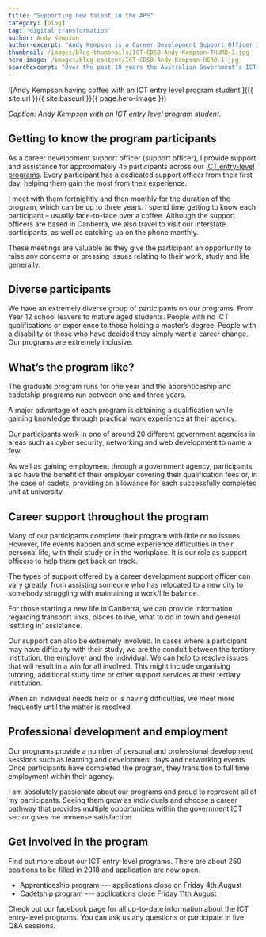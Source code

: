 ```yaml
---
title: "Supporting new talent in the APS"
category: [blog]
tag: 'digital transformation'
author: Andy Kempson
author-excerpt: "Andy Kempson is a Career Development Support Officer in the APS Capability team."
thumbnail: /images/blog-thumbnails/ICT-CDSO-Andy-Kempson-THUMB-1.jpg
hero-image: /images/blog-content/ICT-CDSO-Andy-Kempson-HERO-1.jpg
searchexcerpt: "Over the past 10 years the Australian Government’s ICT entry-level program has kicked off the ICT careers of over 1000 people – helping to build the digital capability of the APS. And the best news? More than 80% of those people have successfully completed their program with the support of career development support officers like Andy Kempson. Here Andy talks about his role."
---
```


![Andy Kempson having coffee with an ICT entry level program student.]({{ site.url }}{{ site.baseurl }}{{ page.hero-image }})

*Caption: Andy Kempson with an ICT entry level program student.*

## Getting to know the program participants

As a career development support officer (support officer), I provide support and assistance for approximately 45 participants across our [ICT entry-level programs](https://www.dta.gov.au/what-we-do/policies-and-programs/ict-entry/). Every participant has a dedicated support officer from their first day, helping them gain the most from their experience. 

I meet with them fortnightly and then monthly for the duration of the program, which can be up to three years. I spend time getting to know each participant – usually face-to-face over a coffee. Although the support officers are based in Canberra, we also travel to visit our interstate participants, as well as catching up on the phone monthly.

These meetings are valuable as they give the participant an opportunity to raise any concerns or pressing issues relating to their work, study and life generally. 

## Diverse participants

We have an extremely diverse group of participants on our programs. From Year 12 school leavers to mature aged students. People with no ICT qualifications or experience to those holding a master’s degree. People with a disability or those who have decided they simply want a career change. Our programs are extremely inclusive.

## What’s the program like?

The graduate program runs for one year and the apprenticeship and cadetship programs run between one and three years. 

A major advantage of each program is obtaining a qualification while gaining knowledge through practical work experience at their agency. 

Our participants work in one of around 20 different government agencies in areas such as cyber security, networking and web development to name a few. 

As well as gaining employment through a government agency, participants also have the benefit of their employer covering their qualification fees or, in the case of cadets, providing an allowance for each successfully completed unit at university. 

## Career support throughout the program

Many of our participants complete their program with little or no issues. However, life events happen and some experience difficulties in their personal life, with their study or in the workplace. It is our role as support officers to help them get back on track.

The types of support offered by a career development support officer can vary greatly, from assisting someone who has relocated to a new city to somebody struggling with maintaining a work/life balance. 

For those starting a new life in Canberra, we can provide information regarding transport links, places to live, what to do in town and general ‘settling in’ assistance. 

Our support can also be extremely involved. In cases where a participant may have difficulty with their study, we are the conduit between the tertiary institution, the employer and the individual. We can help to resolve issues that will result in a win for all involved. This might include organising tutoring, additional study time or other support services at their tertiary institution. 

When an individual needs help or is having difficulties, we meet more frequently until the matter is resolved. 

## Professional development and employment

Our programs provide a number of personal and professional development sessions such as learning and development days and networking events. Once participants have completed the program, they transition to full time employment within their agency.

I am absolutely passionate about our programs and proud to represent all of my participants. Seeing them grow as individuals and choose a career pathway that provides multiple opportunities within the government ICT sector gives me immense satisfaction.

## Get involved in the program

Find out more about our ICT entry-level programs. There are about 250 positions to be filled in 2018 and application are now open. 

- Apprenticeship program --- applications close on Friday 4th August
- Cadetship program --- applications close Friday 11th August 

Check out our facebook page for all up-to-date information about the ICT entry-level programs. You can ask us any questions or participate in live Q&A sessions. 
